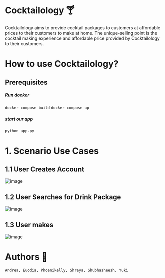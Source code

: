 # Cocktailology 🍸
Cocktailology aims to provide cocktail packages to customers at affordable prices to their customers to make at home. The unique-selling point is the cocktail making experience and affordable price provided by Cocktailology to their customers.

# How to use Cocktailology? 
## Prerequisites 
##### Run docker
```docker compose build```
```docker compose up```
##### start our app
```python app.py```

# 1. Scenario Use Cases
## 1.1 User Creates Account
![image](https://user-images.githubusercontent.com/89770787/161910171-938059a1-cd6d-4b55-9e3c-5458dbaaf273.png)

## 1.2 User Searches for Drink Package
![image](https://user-images.githubusercontent.com/89770787/161910374-61be0660-4296-4f8e-a3f2-1ad8bf698556.png)

## 1.3 User makes 
![image](https://user-images.githubusercontent.com/89770787/161913806-4eb7c1d3-9fb2-4ff4-aa11-d884f1514425.png)


# Authors 📝
`Andrea, Euodia, Phoenikelly, Shreya, Shubhasheesh, Yuki`

